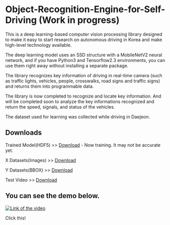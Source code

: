 # Object-Recognition-Engine-for-Self-Driving (Work in progress)

This is a deep learning-based computer vision processing library designed to make it easy to start research on autonomous driving in Korea and make high-level technology available.

The deep learning model uses an SSD structure with a MobileNetV2 neural network, and if you have Python3 and Tensorflow2.3 environments, you can use them right away without installing a separate package.

The library recognizes key information of driving in real-time camera (such as traffic lights, vehicles, people, crosswalks, road signs and traffic signs) and returns them into programmable data.

The library is now completed to recognize and locate key information. And will be completed soon to analyze the key informations recognized and return the speed, signals, and status of the vehicles.

The dataset used for learning was collected while driving in Daejeon.



## Downloads
Trained Model(HDF5) >> [Download](https://drive.google.com/file/d/1e36aRe-Y8x2oQgDSC0F5MBt1v35nZsQE/view?usp=sharing) - Now training. It may not be accurate yet.

X Datasets(Images) >> [Download](https://drive.google.com/file/d/1u4g7wRqargX0ce_lqnOMjPZ8EmhrLrQo/view?usp=sharing)

Y Datasets(BBOX) >> [Download](https://drive.google.com/file/d/1RfVGTYQePfRYftLZzuhEUsUbCGy_i6du/view?usp=sharing)

Test Video >> [Download](https://drive.google.com/file/d/1ICboZ8l31yvnyLirKJUm0OMFPwKQEgnB/view?usp=sharing)



## You can see the demo below.

[![Link of the video](https://img.youtube.com/vi/Rj5GVoOWZgM/0.jpg)](http://www.youtube.com/watch?v=Rj5GVoOWZgM)

Click this!

